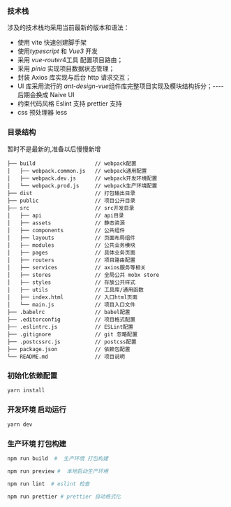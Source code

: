 ### 技术栈

涉及的技术栈均采用当前最新的版本和语法：

- 使用 vite 快速创建脚手架
- 使用*typescript* 和 *Vue3* 开发
- 采用 *vue-router*4工具 配置项目路由；
- 采用 *pinia* 实现项目数据状态管理；
- 封装 Axios 库实现与后台 http 请求交互；
- UI 库采用流行的 *ant-design-vue*组件库完整项目实现及模块结构拆分；----后期会换成 Naive UI 
- 约束代码风格  Eslint 支持 prettier 支持
- css 预处理器 less

### 目录结构

暂时不是最新的,准备以后慢慢新增

```
├── build                   // webpack配置
│   ├── webpack.common.js   // webpack通用配置
│   ├── webpack.dev.js      // webpack开发环境配置
│   └── webpack.prod.js     // webpack生产环境配置
├── dist                    // 打包输出目录
├── public                  // 项目公开目录
├── src                     // src开发目录
│   ├── api                 // api目录
│   ├── assets              // 静态资源
│   ├── components          // 公共组件
│   ├── layouts             // 页面布局组件
│   ├── modules             // 公共业务模块
│   ├── pages               // 具体业务页面
│   ├── routers             // 项目路由配置
│   ├── services            // axios服务等相关
│   ├── stores              // 全局公共 mobx store
│   ├── styles              // 存放公共样式
│   ├── utils               // 工具库/通用函数
│   ├── index.html          // 入口html页面
│   └── main.js             // 项目入口文件
├── .babelrc                // babel配置
├── .editorconfig           // 项目格式配置
├── .eslintrc.js            // ESLint配置
├── .gitignore              // git 忽略配置
├── .postcssrc.js           // postcss配置
├── package.json            // 依赖包配置
└── README.md               // 项目说明
```

### 初始化依赖配置

```bash
yarn install
```

### 开发环境 启动运行

```bash
yarn dev
```

### 生产环境 打包构建

```bash
npm run build  #  生产环境 打包构建

npm run preview #  本地启动生产环境

npm run lint  # eslint 检查

npm run prettier # prettier 自动格式化
```

